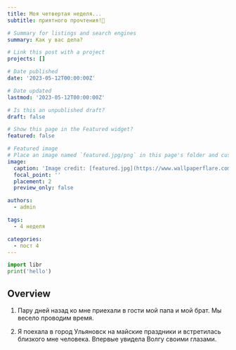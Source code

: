 ```yaml
---
title: Моя четвертая неделя...
subtitle: приятного прочтения!👋 

# Summary for listings and search engines
summary: Как у вас дела?

# Link this post with a project
projects: []

# Date published
date: '2023-05-12T00:00:00Z'

# Date updated
lastmod: '2023-05-12T00:00:00Z'

# Is this an unpublished draft?
draft: false

# Show this page in the Featured widget?
featured: false

# Featured image
# Place an image named `featured.jpg/png` in this page's folder and customize its options here.
image:
  caption: 'Image credit: [featured.jpg](https://www.wallpaperflare.com/comics-catwoman-wallpaper-yqefd)'
  focal_point: ''
  placement: 2
  preview_only: false

authors:
  - admin

tags:
  - 4 неделя

categories:
  - пост 4
---
```


```python
import libr
print('hello')
```

## Overview

1. Пару дней назад ко мне приехали в гости мой папа и мой брат. Мы весело проводим время.

2. Я поехала в город Ульяновск на майские праздники и встретилась близкого мне человека. Впервые увидела Волгу своими глазами.
